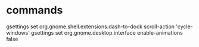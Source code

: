 # commands

gsettings set org.gnome.shell.extensions.dash-to-dock scroll-action 'cycle-windows'
gsettings set org.gnome.desktop.interface enable-animations false
